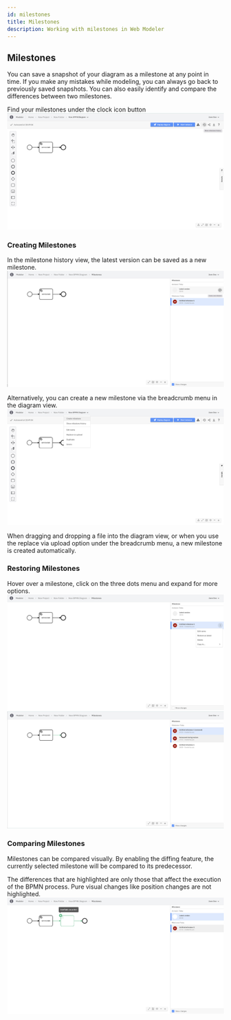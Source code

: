 ```yaml
---
id: milestones
title: Milestones
description: Working with milestones in Web Modeler
---
```


## Milestones

You can save a snapshot of your diagram as a milestone at any point in time.
If you make any mistakes while modeling, you can always go back to previously saved snapshots.
You can also easily identify and compare the differences between two milestones.

Find your milestones under the clock icon button
![milestones](img/milestones/web-modeler-milestone-clock-icon-button.png)



### Creating Milestones
In the milestone history view, the latest version can be saved as a new milestone.
![milestones create via icon](img/milestones/web-modeler-milestone-create-via-icon.png)


Alternatively, you can create a new milestone via the breadcrumb menu in the diagram view.
![milestones create via icon](img/milestones/web-modeler-milestone-create-via-breadcrumb.png)

When dragging and dropping a file into the diagram view, or when you use the replace via upload option under the breadcrumb menu, a new milestone is created automatically.

### Restoring Milestones

Hover over a milestone, click on the three dots menu and expand for more options.
![milestones restore](img/milestones/web-modeler-milestone-restore.png)
![milestones restore](img/milestones/web-modeler-milestone-restore-complete.png)


### Comparing Milestones
Milestones can be compared visually. By enabling the diffing feature, the currently selected milestone will be compared to its predecessor.

The differences that are highlighted are only those that affect the execution of the BPMN process. Pure visual changes like position changes are not highlighted.
![milestones diffing](img/milestones/web-modeler-milestone-diffing.png)
